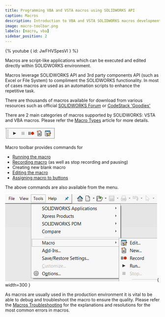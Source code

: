 ```yaml
---
title: Programming VBA and VSTA macros using SOLIDWORKS API
caption: Macros
description: Introduction to VBA and VSTA SOLIDWORKS macros development for SOLIDWORKS automation using SOLIDWORKS API
image: macro-toolbar.png
labels: [macro, vba]
sidebar_position: 2
---
```

{% youtube { id: JwFHVSpesVI } %}

Macros are script-like applications which can be executed and edited directly within SOLIDWORKS environment.

Macros leverage SOLIDWORKS API and 3rd party components API (such as Excel or File System) to compliment the SOLIDWORKS functionality. In most of cases macros are used as an automation scripts to enhance the repetitive task.

There are thousands of macros available for download from various resources such as official [SOLIDWORKS Forum](https://forum.solidworks.com/community/api) or [CodeStack 'Goodies'](/docs/codestack/solidworks-tools)

There are 2 main categories of macros supported by SOLIDWORKS: VSTA and VBA macros. Please refer the [Macro Types](/docs/codestack/solidworks-api/getting-started/macros/types) article for more details.

![Macro toolbar](macro-toolbar.png)

Macro toolbar provides commands for

* [Running the macro](/docs/codestack/solidworks-api/getting-started/macros/run/)
* [Recording macro](/docs/codestack/solidworks-api/getting-started/macros/recording/) (as well as stop recording and pausing)
* Creating new blank macro
* [Editing the macro](/docs/codestack/solidworks-api/getting-started/macros/edit/)
* [Assigning macro to buttons](/docs/codestack/solidworks-api/getting-started/macros/macro-buttons/)

The above commands are also available from the menu.

![Macro menu](tools-macro-menu.png){ width=300 }

As macros are usually used in the production environment it is vital to be able to debug and troubleshoot the macro to ensure the quality. Please refer the [Macros Troubleshooting](/docs/codestack/solidworks-api/troubleshooting/macros/) for the explanations and resolutions for the most common errors in macros.

